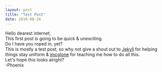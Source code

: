 ```yaml
---
layout: post
title: "Test Post"
date: 2016-08-26
---
```


Hello dearest internet,<br>
This first post is going to be quick & unexciting.<br>
Do I have you roped in, yet?<br>
This is mostly a test post, so why not give a shout out to [Jekyll](http://jekyllrb.com) for helping things stay uniform & [jmcglone](http://jmcglone.com/guides/github-pages) for teaching me how to do all this.<br>
Let's hope this looks alright?<br>
-Phoenix
